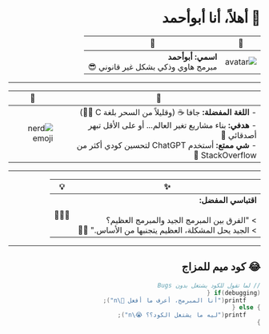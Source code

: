 <!-- RTL Direction -->
<div dir="rtl" align="right">

# 👋 أهلاً، أنا أبوأحمد

| 🎨 | 💬 |
|--|--|
| ![avatar](https://avatars.githubusercontent.com/u/0000000?v=4) | **اسمي: أبوأحمد**<br>مبرمج هاوي وذكي بشكل غير قانوني 😎 |

---

| 💬 | 🎯 |
|--|--|
| - **اللغة المفضلة:** جافا ☕ (وقليلاً من السحر بلغة C 🧙‍♂️)<br> - **هدفي:** بناء مشاريع تغير العالم... أو على الأقل تبهر أصدقائي 🤖<br> - **شي ممتع:** أستخدم ChatGPT لتحسين كودي أكثر من StackOverflow 🤫 | ![nerd emoji](https://em-content.zobj.net/source/telegram/358/nerd-face_1f913.png) |

---

| ✨ | 💡 |
|--|--|
| **اقتباسي المفضل:**<br><br> > "الفرق بين المبرمج الجيد والمبرمج العظيم؟<br> > الجيد يحل المشكلة، العظيم يتجنبها من الأساس." 🧠🔥 | 🌟🌟🌟 |

---

## 😂 كود ميم للمزاج

```c
// لما تقول للكود يشتغل بدون Bugs
if(debugging) {
    printf("أنا المبرمج، أعرف ما أفعل 😤\n");
} else {
    printf("ليه ما يشتغل الكود؟؟ 😭\n");
}
